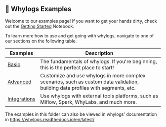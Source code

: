## 📝 Whylogs Examples

Welcome to our examples page!
If you want to get your hands dirty, check out the [Getting Started](https://nbviewer.org/github/whylabs/whylogs/blob/mainline/python/examples/basic/Getting_Started.ipynb) Notebook.

To learn more how to use and get going with whylogs, navigate to one of our sections on the following table.

| Examples                                                                                      | Description                                                                                                                     |
| --------------------------------------------------------------------------------------------- | ------------------------------------------------------------------------------------------------------------------------------- |
| [Basic](https://github.com/whylabs/whylogs/tree/mainline/python/examples/basic)               | The fundamentals of whylogs. If you're beginning, this is the perfect place to start!                                           |
| [Advanced](https://github.com/whylabs/whylogs/tree/mainline/python/examples/advanced)         | Customize and use whylogs in more complex scenarios, such as custom data validation, building data profiles with segments, etc. |
| [Integrations](https://github.com/whylabs/whylogs/tree/mainline/python/examples/integrations) | Use whylogs with external tools platforms, such as Mlflow, Spark, WhyLabs, and much more.                                       |

The examples in this folder can also be viewed in whylogs' documentation in https://whylogs.readthedocs.io/en/latest/
